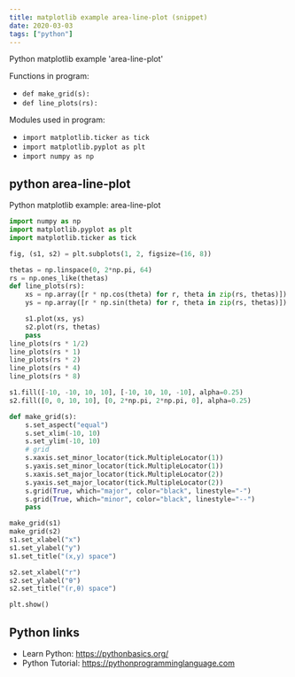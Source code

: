 ```yaml
---
title: matplotlib example area-line-plot (snippet)
date: 2020-03-03
tags: ["python"]
---
```

Python matplotlib example 'area-line-plot'

Functions in program: 
* `def make_grid(s):`
* `def line_plots(rs):`

Modules used in program: 
* `import matplotlib.ticker as tick`
* `import matplotlib.pyplot as plt`
* `import numpy as np`

## python area-line-plot

Python matplotlib example: area-line-plot

```python
import numpy as np
import matplotlib.pyplot as plt
import matplotlib.ticker as tick

fig, (s1, s2) = plt.subplots(1, 2, figsize=(16, 8))

thetas = np.linspace(0, 2*np.pi, 64)
rs = np.ones_like(thetas)
def line_plots(rs):
    xs = np.array([r * np.cos(theta) for r, theta in zip(rs, thetas)])
    ys = np.array([r * np.sin(theta) for r, theta in zip(rs, thetas)])

    s1.plot(xs, ys)
    s2.plot(rs, thetas)
    pass
line_plots(rs * 1/2)
line_plots(rs * 1)
line_plots(rs * 2)
line_plots(rs * 4)
line_plots(rs * 8)

s1.fill([-10, -10, 10, 10], [-10, 10, 10, -10], alpha=0.25)
s2.fill([0, 0, 10, 10], [0, 2*np.pi, 2*np.pi, 0], alpha=0.25)

def make_grid(s):
    s.set_aspect("equal")
    s.set_xlim(-10, 10)
    s.set_ylim(-10, 10)
    # grid
    s.xaxis.set_minor_locator(tick.MultipleLocator(1))
    s.yaxis.set_minor_locator(tick.MultipleLocator(1))
    s.xaxis.set_major_locator(tick.MultipleLocator(2))
    s.yaxis.set_major_locator(tick.MultipleLocator(2))
    s.grid(True, which="major", color="black", linestyle="-")
    s.grid(True, which="minor", color="black", linestyle="--")
    pass

make_grid(s1)
make_grid(s2)
s1.set_xlabel("x")
s1.set_ylabel("y")
s1.set_title("(x,y) space")

s2.set_xlabel("r")
s2.set_ylabel("θ")
s2.set_title("(r,θ) space")

plt.show()


```

## Python links

- Learn Python: https://pythonbasics.org/
- Python Tutorial: https://pythonprogramminglanguage.com
